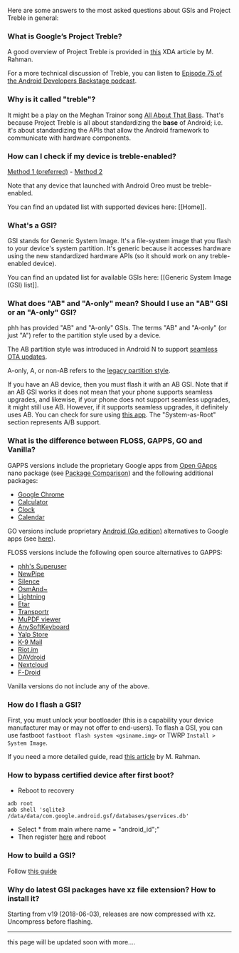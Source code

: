 Here are some answers to the most asked questions about GSIs and Project Treble in general:

### What is Google’s Project Treble?

A good overview of Project Treble is provided in [this](https://www.xda-developers.com/googles-project-treble-modularize-android-so-oems-can-update-devices-faster/) XDA article by M. Rahman.

For a more technical discussion of Treble, you can listen to [Episode 75 of the Android Developers Backstage podcast](http://androidbackstage.blogspot.ca/2017/08/episode-75-project-treble-for-hal-of-it.html).

### Why is it called "treble"?

It might be a play on the Meghan Trainor song [All About That Bass](https://youtu.be/7PCkvCPvDXk). That's  because Project Treble is all about standardizing the **base** of Android; i.e. it's about standardizing the APIs that allow the Android framework to communicate with hardware components.

### How can I check if my device is treble-enabled?

[Method 1 (preferred)](https://play.google.com/store/apps/details?id=tk.hack5.treblecheck) - [Method 2](https://www.xda-developers.com/project-treble-android-oreo/)

Note that any device that launched with Android Oreo must be treble-enabled.

You can find an updated list with supported devices here: [[Home]].

### What's a GSI?

GSI stands for Generic System Image. It's a file-system image that you flash to your device's system partition.  It's generic because it accesses hardware using the new standardized hardware APIs (so it should work on any treble-enabled device).

You can find an updated list for available GSIs here: [[Generic System Image (GSI) list]].

### What does "AB" and "A-only" mean? Should I use an "AB" GSI or an "A-only" GSI?

phh has provided "AB" and "A-only" GSIs.  The terms "AB" and "A-only" (or just "A") refer to the partition style used by a device.

The AB partition style was introduced in Android N to support [seamless OTA updates](https://source.android.com/devices/tech/ota/ab/).

A-only, A, or non-AB refers to the [legacy partition style](https://source.android.com/devices/tech/ota/nonab/).

If you have an AB device, then you must flash it with an AB GSI. Note that if an AB GSI works it does not mean that your phone supports seamless upgrades, and likewise, if your phone does not support seamless upgrades, it might still use AB. However, if it supports seamless upgrades, it definitely uses AB. You can check for sure using [this app](https://play.google.com/store/apps/details?id=tk.hack5.treblecheck). The "System-as-Root" section represents A/B support.

### What is the difference between FLOSS, GAPPS, GO and Vanilla?

GAPPS versions include the proprietary Google apps from [Open GApps](http://opengapps.org) nano package (see [Package Comparison](https://github.com/opengapps/opengapps/wiki/Package-Comparison)) and the following additional packages:
* [Google Chrome](https://play.google.com/store/apps/details?id=com.android.chrome)
* [Calculator](https://play.google.com/store/apps/details?id=com.google.android.calculator)
* [Clock](https://play.google.com/store/apps/details?id=com.google.android.deskclock)
* [Calendar](https://play.google.com/store/apps/details?id=com.google.android.calendar)

GO versions include proprietary [Android (Go edition)](https://www.android.com/versions/go-edition/) alternatives to Google apps (see [here](https://github.com/phhusson/gapps-go/blob/master/gapps-go.mk#L8)).

FLOSS versions include the following open source alternatives to GAPPS:
* [phh's Superuser](https://f-droid.org/en/packages/me.phh.superuser/)
* [NewPipe](https://f-droid.org/en/packages/org.schabi.newpipe/)
* [Silence](https://f-droid.org/en/packages/org.smssecure.smssecure/)
* [OsmAnd~](https://f-droid.org/en/packages/net.osmand.plus/)
* [Lightning](https://f-droid.org/en/packages/acr.browser.lightning/)
* [Etar](https://f-droid.org/en/packages/ws.xsoh.etar/)
* [Transportr](https://f-droid.org/en/packages/de.grobox.liberario/)
* [MuPDF viewer](https://f-droid.org/en/packages/com.artifex.mupdf.viewer.app/)
* [AnySoftKeyboard](https://f-droid.org/en/packages/com.menny.android.anysoftkeyboard/)
* [Yalp Store](https://f-droid.org/en/packages/com.github.yeriomin.yalpstore/)
* [K-9 Mail](https://f-droid.org/en/packages/com.fsck.k9/)
* [Riot.im](https://f-droid.org/en/packages/im.vector.alpha/)
* [DAVdroid](https://f-droid.org/en/packages/at.bitfire.davdroid/)
* [Nextcloud](https://f-droid.org/en/packages/com.nextcloud.client/)
* [F-Droid](https://f-droid.org/en/packages/org.fdroid.fdroid/)

Vanilla versions do not include any of the above.

### How do I flash a GSI?

First, you must unlock your bootloader (this is a capability your device manufacturer may or may not offer to end-users).
To flash a GSI, you can use fastboot ```fastboot flash system <gsiname.img>``` or TWRP ```Install > System Image```.

If you need a more detailed guide, read [this article](https://www.xda-developers.com/flash-generic-system-image-project-treble-device/) by M. Rahman.


### How to bypass certified device after first boot?

- Reboot to recovery

```
adb root
adb shell 'sqlite3 /data/data/com.google.android.gsf/databases/gservices.db'
```

- Select * from main where name = \"android_id\";"
- Then register [here](https://www.google.com/android/uncertified/) and reboot

### How to build a GSI?

Follow [this guide](https://github.com/phhusson/treble_experimentations/wiki/How-to-build-a-GSI%3F)

### Why do latest GSI packages have xz file extension? How to install it?

Starting from v19 (2018-06-03), releases are now compressed with xz. Uncompress before flashing.

***

this page will be updated soon with more....